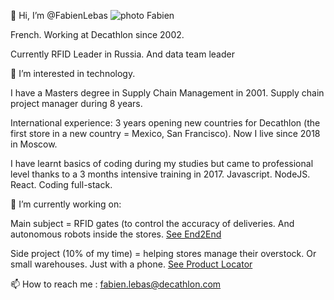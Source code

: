 👋 Hi, I’m @FabienLebas ![photo Fabien](https://media-exp1.licdn.com/dms/image/C5603AQF_CFyFLmiHEQ/profile-displayphoto-shrink_100_100/0/1575795209294?e=1625097600&v=beta&t=YzHTp9pVK97ruPwrYJYDXK-rc1AwSQj8yYKQJx97MUE)

French. Working at Decathlon since 2002.

Currently RFID Leader in Russia. And data team leader

👀 I’m interested in technology. 

I have a Masters degree in Supply Chain Management in 2001. Supply chain project manager during 8 years.

International experience: 3 years opening new countries for Decathlon (the first store in a new country = Mexico, San Francisco). Now I live since 2018 in Moscow.

I have learnt basics of coding during my studies but came to professional level thanks to a 3 months intensive training in 2017. Javascript. NodeJS. React. Coding full-stack.

🌱 I’m currently working on: 

Main subject = RFID gates (to control the accuracy of deliveries. And autonomous robots inside the stores. [See End2End](https://www.youtube.com/watch?v=Kbi0JGALp0Q&t=8s)

Side project (10% of my time) = helping stores manage their overstock. Or small warehouses. Just with a phone. [See Product Locator](https://www.youtube.com/watch?v=l9I4zJUXAFU&t=5s)

📫 How to reach me : fabien.lebas@decathlon.com

<!---
FabienLebas/FabienLebas is a ✨ special ✨ repository because its `README.md` (this file) appears on your GitHub profile.
You can click the Preview link to take a look at your changes.
--->
